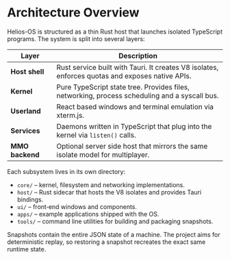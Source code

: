 # Architecture Overview

Helios-OS is structured as a thin Rust host that launches isolated TypeScript programs. The system is split into several layers:

| Layer | Description |
| ----- | ----------- |
| **Host shell** | Rust service built with Tauri. It creates V8 isolates, enforces quotas and exposes native APIs. |
| **Kernel** | Pure TypeScript state tree. Provides files, networking, process scheduling and a syscall bus. |
| **Userland** | React based windows and terminal emulation via xterm.js. |
| **Services** | Daemons written in TypeScript that plug into the kernel via `listen()` calls. |
| **MMO backend** | Optional server side host that mirrors the same isolate model for multiplayer. |

Each subsystem lives in its own directory:

- `core/` – kernel, filesystem and networking implementations.
- `host/` – Rust sidecar that hosts the V8 isolates and provides Tauri bindings.
- `ui/` – front‑end windows and components.
- `apps/` – example applications shipped with the OS.
- `tools/` – command line utilities for building and packaging snapshots.

Snapshots contain the entire JSON state of a machine. The project aims for deterministic replay, so restoring a snapshot recreates the exact same runtime state.
